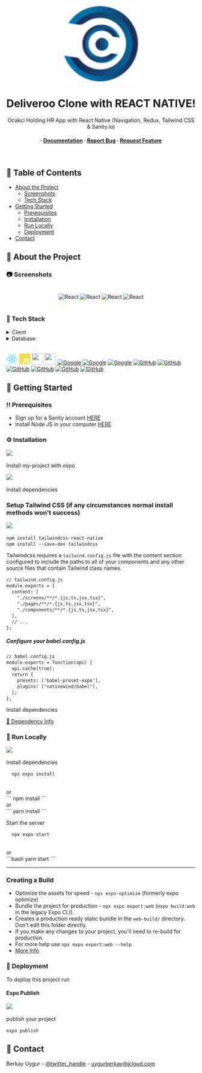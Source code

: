 <div align="center">

  <img src="./assets/Logo.png" alt="logo" width="200" height="auto" />
  
  # Deliveroo Clone with REACT NATIVE!
  
  <p>
    Ocakci Holding HR App with React Native (Navigation, Redux, Tailwind CSS & Sanity.io)
  </p>
  
  
<!-- Badges -->

<h4>
  <span> · </span>
    <a href="https://github.com/uygurberkay/Project-Persona-Human-Resources/blob/main/README.md">Documentation</a>
  <span> · </span>
    <a href="https://github.com/uygurberkay/Project-Persona-Human-Resources/issues">Report Bug</a>
  <span> · </span>
    <a href="https://github.com/uygurberkay/Project-Persona-Human-Resources/issues">Request Feature</a>
  </h4>
</div>

<br />

<!-- Table of Contents -->

## :notebook_with_decorative_cover: Table of Contents

- [About the Project](#star2-about-the-project)
  - [Screenshots](#camera-screenshots)
  - [Tech Stack](#space_invader-tech-stack)
- [Getting Started](#toolbox-getting-started)
  - [Prerequisites](#bangbang-prerequisites)
  - [Installation](#gear-installation)
  - [Run Locally](#running-run-locally)
  - [Deployment](#triangular_flag_on_post-deployment)
- [Contact](#handshake-contact)

<!-- About the Project -->

## :star2: About the Project

<!-- Screenshots -->

### :camera: Screenshots

<div style="display: inline_block" align="center"><br>
 <img align="center" alt="React"  width="180" src="https://user-images.githubusercontent.com/99184393/184466112-3d639a7d-e292-43f1-96ff-0d7506be7d5a.jpg">
  <img align="center" alt="React"  width="180" src="https://user-images.githubusercontent.com/99184393/184466143-c95e743f-eff5-4acf-ad9d-4f33142ca088.jpg">
  <img align="center" alt="React"  width="180" src="https://user-images.githubusercontent.com/99184393/184466211-d27ca927-7a3f-4a36-8920-3d7d62e7ab29.jpg">
    <img align="center" alt="React"  width="180" src="https://user-images.githubusercontent.com/99184393/184466252-59874cd9-bd09-48c5-8122-715d4f386ce3.jpg">
</div>

<br />


### :space_invader: Tech Stack

<details>
  <summary>Client</summary>
  <ul>
    <li><a href="https://#/">Javascript</a></li>
    <li><a href="https://docs.expo.dev/workflow/expo-cli">Expo</a></li>
    <li><a href="https://reactnative.dev">React Native</a></li>
     <li><a href="https://tailwindcss.com/">TailwindCSS</a></li>
  </ul>
</details>

<details>
<summary>Database</summary>
  <ul>
    <li><a href="https://www.sanity.io">Sanity</a></li>
  </ul>
</details>

<br />

<a href="#facebook"><img src="https://raw.githubusercontent.com/devicons/devicon/master/icons/react/react-original.svg" alt="Facebook" width="30" height="30" /></a>
<a href="#instagram"><img src="https://raw.githubusercontent.com/devicons/devicon/master/icons/javascript/javascript-plain.svg" alt="Instagram" width="30" height="30" /></a>
<a href="#"><img src="https://user-images.githubusercontent.com/99184393/183095729-0ae04014-a62c-4013-93ff-6861fbff308e.png" alt="" width="30" height="30" /></a>
<a href="#"><img src="https://user-images.githubusercontent.com/99184393/179383376-874f547c-4e6f-4826-850e-706b009e7e2b.png" alt="" width="30" height="30" /></a>
<a href="#google"><img src="https://raw.githubusercontent.com/atulmy/oauth/master/web/public/images/social/google.svg" alt="Google" width="30" height="30" /></a>
<a href="#google"><img src="https://user-images.githubusercontent.com/99184393/180461713-76c02155-35f5-497e-b3a3-364fec13da39.png" alt="Google" width="30" height="30" /></a>
<a href="#google"><img src="https://user-images.githubusercontent.com/99184393/180462270-ea4a249c-627c-4479-9431-5c3fd25454c4.png" alt="Google" width="30" height="30" /></a>
<a href="#github"><img src="https://user-images.githubusercontent.com/99184393/182531543-22e5cec1-bf41-444c-80b0-c2b7205b99ca.png" alt="GitHub" width="30" height="30" /></a>
<a href="#github"><img src="https://user-images.githubusercontent.com/99184393/182531694-325c7651-c586-4b79-9304-9b7d39fd2a95.png" alt="GitHub" width="30" height="30" /></a>
<a href="#github"><img src="https://user-images.githubusercontent.com/99184393/182531879-62dd069e-d5aa-456c-874e-fb5303a5fa3c.png" alt="GitHub" width="30" height="30" /></a>
<a href="#github"><img src="https://github.githubassets.com/images/modules/logos_page/Octocat.png" alt="GitHub" width="30" height="30" /></a>
<a href="#github"><img src="https://raw.githubusercontent.com/atulmy/oauth/master/web/public/images/tech/github.svg" alt="GitHub" width="30" height="30" /></a>
<a href="#github"><img src="https://assets.stickpng.com/images/580b57fcd9996e24bc43c520.png" alt="GitHub" width="30" height="30" /></a>

## :toolbox: Getting Started

### :bangbang: Prerequisites

- Sign up for a Sanity account <a href='https://www.sanity.io'>HERE</a>
- Install Node JS in your computer <a href='https://nodejs.org/en/'>HERE</a>

### :gear: Installation

![](https://img.shields.io/badge/React_Native-20232A?style=for-the-badge&logo=react&logoColor=61DAFB)

Install my-project with expo

![](https://img.shields.io/badge/Expo-02569B?style=for-the-badge&logo=Expo&logoColor=white)



Install dependencies

### Setup Tailwind CSS (if any circumstances normal install methods won't success)

![](https://img.shields.io/badge/Tailwind_CSS-38B2AC?style=for-the-badge&logo=tailwind-css&logoColor=white)

```
npm install tailwindcss-react-native
npm install --save-dev tailwindcss
```

Tailwindcss requires a `tailwind.config.js` file with the content section configured to include the paths to all of your components and any other source files that contain Tailwind class names.

```
// tailwind.config.js
module.exports = {
  content: [
    "./screens/**/*.{js,ts,jsx,tsx}",
    "./pages/**/*.{js,ts,jsx,tsx}",
    "./components/**/*.{js,ts,jsx,tsx}",
  ],
  // ...
};
```


##### Configure your babel.config.js

```
// babel.config.js
module.exports = function(api) {
  api.cache(true);
  return {
    presets: ['babel-preset-expo'],
    plugins: ["nativewind/babel"],
  };
};

```

Install dependencies

<a href="https://github.com/uygurberkay/Project-Persona-Human-Resources/blob/main/package.json" target="_blank">🔶 Dependency Info</a>

<!-- Run Locally -->

### :running: Run Locally

![](https://img.shields.io/badge/GIT-E44C30?style=for-the-badge&logo=git&logoColor=white)



Install dependencies

```bash
  npx expo install
```
<br />
or 
<br />
```
npm install
```
<br />
or 
<br />
```
yarn install
```

Start the server

```bash
  npx expo start
```
<br />
or 
<br />
```bash
  yarn start
```
<hr />

### Creating a Build

- Optimize the assets for speed - `npx expo-optimize` (formerly expo optimize)
- Bundle the project for production - `npx expo export:web` (`expo build:web` in the legacy Expo CLI).
- Creates a production ready static bundle in the `web-build/` directory. Don't edit this folder directly.
- If you make any changes to your project, you'll need to re-build for production.
- For more help use `npx expo export:web --help`
- <a href="https://docs.expo.dev/eas" target="_blank">More Info</a>

<!-- Deployment -->

### :triangular_flag_on_post: Deployment

To deploy this project run

#### Expo Publish

![](https://img.shields.io/badge/Expo-02569B?style=for-the-badge&logo=Expo&logoColor=white)

publish your project

```
expo publish
```

## :handshake: Contact

Berkay Uygur - [@twitter_handle](https://twitter.com/uygurberkay09) - uygurberkay@icloud.com
